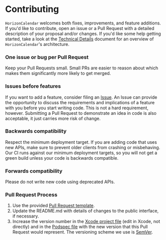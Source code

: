 # Contributing

`HorizonCalendar` welcomes both fixes, improvements, and feature additions. If you'd like to contribute, open an issue or a Pull Request with a detailed description of your proposal and/or changes. If you'd like some help getting started, take a look at the [Technical Details](Docs/TECHNICAL_DETAILS.md) document for an overview of `HorizonCalendar`'s architecture.

### One issue or bug per Pull Request

Keep your Pull Requests small. Small PRs are easier to reason about which makes them significantly more likely to get merged.

### Issues before features

If you want to add a feature, consider filing an [Issue](../../issues). An Issue can provide the opportunity to discuss the requirements and implications of a feature with you before you start writing code. This is not a hard requirement, however. Submitting a Pull Request to demonstrate an idea in code is also acceptable, it just carries more risk of change.

### Backwards compatibility

Respect the minimum deployment target. If you are adding code that uses new APIs, make sure to prevent older clients from crashing or misbehaving. Our CI runs against our minimum deployment targets, so you will not get a green build unless your code is backwards compatible.

### Forwards compatibility

Please do not write new code using deprecated APIs.

### Pull Request Process

1. Use the provided [Pull Request template](Docs/PULL_REQUEST_TEMPLATE.md). 
2. Update the README.md with details of changes to the public interface, if necessary.
3. Increase the version number in the [Xcode project file](HorizonCalendar.xcodeproj) (edit in Xcode, not directly) and in the [Podspec file](HorizonCalendar.podspec) with the new version that this
   Pull Request would represent. The versioning scheme we use is [SemVer](http://semver.org/).
